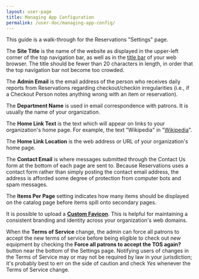 ```yaml
---
layout: user-page
title: Managing App Configuration
permalink: /user-doc/managing-app-config/
---
```


This guide is a walk-through for the Reservations "Settings" page.

The **Site Title** is the name of the website as displayed in the upper-left corner of the top navigation bar, as well as in the [title bar](https://en.wikipedia.org/wiki/Title_bar) of your web browser. The title should be fewer than 20 characters in length, in order that the top navigation bar not become too crowded.

The **Admin Email** is the email address of the person who receives daily reports from Reservations regarding checkout/checkin irregularities (i.e., if a Checkout Person notes anything wrong with an item or reservation).

The **Department Name** is used in email correspondence with patrons. It is usually the name of your organization.

The **Home Link Text** is the text which will appear on links to your organization's home page. For example, the text "Wikipedia" in "[Wikipedia](https://www.wikipedia.org/)".

The **Home Link Location** is the web address or URL of your organization's home page.

The **Contact Email** is where messages submitted through the Contact Us form at the bottom of each page are sent to. Because Reservations uses a contact form rather than simply posting the contact email address, the address is afforded some degree of protection from computer bots and spam messages.

The **Items Per Page** setting indicates how many items should be displayed on the catalog page before items spill onto secondary pages.

It is possible to upload a **[Custom Favicon](http://en.wikipedia.org/wiki/Favicon)**. This is helpful for maintaining a consistent branding and identity across your organization's web domains.

When the **Terms of Service** change, the admin can force all patrons to accept the new terms of service before being eligible to check out new equipment by checking the **Force all patrons to accept the TOS again?** button near the bottom of the Settings page. Notifying users of changes in the Terms of Service may or may not be required by law in your jurisdiction; it's probably best to err on the side of caution and check *Yes* whenever the Terms of Service change.
